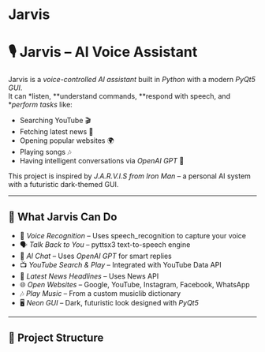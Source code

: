 # Jarvis
# 🎙 Jarvis – AI Voice Assistant  

Jarvis is a *voice-controlled AI assistant* built in *Python* with a modern *PyQt5 GUI*.  
It can *listen, **understand commands, **respond with speech, and **perform tasks* like:  
- Searching YouTube 🎬  
- Fetching latest news 📰  
- Opening popular websites 🌍  
- Playing songs 🎶  
- Having intelligent conversations via *OpenAI GPT* 🤖  

This project is inspired by *J.A.R.V.I.S from Iron Man* – a personal AI system with a futuristic dark-themed GUI.  

---

## 🚀 What Jarvis Can Do  
- 🎤 *Voice Recognition* – Uses speech_recognition to capture your voice  
- 🗣 *Talk Back to You* – pyttsx3 text-to-speech engine  
- 🤖 *AI Chat* – Uses *OpenAI GPT* for smart replies  
- 📺 *YouTube Search & Play* – Integrated with YouTube Data API  
- 📰 *Latest News Headlines* – Uses News API  
- 🌐 *Open Websites* – Google, YouTube, Instagram, Facebook, WhatsApp  
- 🎶 *Play Music* – From a custom musiclib dictionary  
- 🖥 *Neon GUI* – Dark, futuristic look designed with *PyQt5*  

---

## 📂 Project Structure
